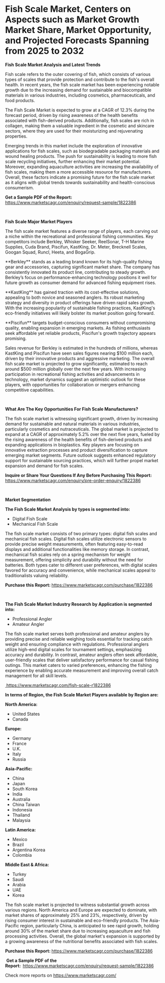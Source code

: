 <p><h1>Fish Scale Market, Centers on Aspects such as Market Growth Market Share, Market Opportunity, and Projected Forecasts Spanning from 2025 to 2032</h1></p><p><strong>Fish Scale Market Analysis and Latest Trends</strong></p>
<p><p>Fish scale refers to the outer covering of fish, which consists of various types of scales that provide protection and contribute to the fish's overall health. In recent years, the fish scale market has been experiencing notable growth due to the increasing demand for sustainable and biocompatible materials in various industries, including cosmetics, pharmaceuticals, and food products. </p><p>The Fish Scale Market is expected to grow at a CAGR of 12.3% during the forecast period, driven by rising awareness of the health benefits associated with fish-derived products. Additionally, fish scales are rich in collagen, making them a valuable ingredient in the cosmetic and skincare sectors, where they are used for their moisturizing and rejuvenating properties.</p><p>Emerging trends in this market include the exploration of innovative applications for fish scales, such as biodegradable packaging materials and wound healing products. The push for sustainability is leading to more fish scale recycling initiatives, further enhancing their market potential. Moreover, expanding aquaculture activities are increasing the availability of fish scales, making them a more accessible resource for manufacturers. Overall, these factors indicate a promising future for the fish scale market as it aligns with global trends towards sustainability and health-conscious consumerism.</p></p>
<p><strong>Get a Sample PDF of the Report:&nbsp;</strong> <a href="https://www.marketscagr.com/enquiry/request-sample/1822386?utm_campaign=3075&utm_medium=2&utm_source=Github&utm_content=ia&utm_term=04042025&utm_id=fish-scale">https://www.marketscagr.com/enquiry/request-sample/1822386</a></p>
<p>&nbsp;</p>
<p><strong>Fish Scale Major Market Players</strong></p>
<p><p>The fish scale market features a diverse range of players, each carving out a niche within the recreational and professional fishing communities. Key competitors include Berkley, Whisker Seeker, ReelSonar, T-H Marine Supplies, Cuda Brand, Piscifun, KastKing, Dr. Meter, Brecknell Scales, Googan Squad, Runcl, Heeta, and BogaGrip.</p><p>**Berkley** stands as a leading brand known for its high-quality fishing gear and accessories, capturing significant market share. The company has consistently innovated its product line, contributing to steady growth. Berkley’s focus on performance-enhancing technology positions it well for future growth as consumer demand for advanced fishing equipment rises.</p><p>**KastKing** has gained traction with its cost-effective solutions, appealing to both novice and seasoned anglers. Its robust marketing strategy and diversity in product offerings have driven rapid sales growth. With the increasing popularity of sustainable fishing practices, KastKing's eco-friendly initiatives will likely bolster its market position going forward.</p><p>**Piscifun** targets budget-conscious consumers without compromising quality, enabling expansion in emerging markets. As fishing enthusiasts seek affordable yet reliable products, Piscifun's growth trajectory appears promising.</p><p>Sales revenue for Berkley is estimated in the hundreds of millions, whereas KastKing and Piscifun have seen sales figures nearing $100 million each, driven by their innovative products and aggressive marketing. The overall fish scale market is projected to grow significantly, estimated to reach around $500 million globally over the next few years. With increasing participation in recreational fishing activities and advancements in technology, market dynamics suggest an optimistic outlook for these players, with opportunities for collaboration or mergers enhancing competitive capabilities.</p></p>
<p>&nbsp;</p>
<p><strong>What Are The Key Opportunities For Fish Scale Manufacturers?</strong></p>
<p><p>The fish scale market is witnessing significant growth, driven by increasing demand for sustainable and natural materials in various industries, particularly cosmetics and nutraceuticals. The global market is projected to expand at a CAGR of approximately 5.2% over the next five years, fueled by the rising awareness of the health benefits of fish-derived products and expanding applications in bioplastics. Key players are focusing on innovative extraction processes and product diversification to capture emerging market segments. Future outlook suggests enhanced regulatory support for sustainable sourcing practices, which will further propel market expansion and demand for fish scales.</p></p>
<p><strong>Inquire or Share Your Questions If Any Before Purchasing This Report:</strong> <a href="https://www.marketscagr.com/enquiry/pre-order-enquiry/1822386?utm_campaign=3075&utm_medium=2&utm_source=Github&utm_content=ia&utm_term=04042025&utm_id=fish-scale">https://www.marketscagr.com/enquiry/pre-order-enquiry/1822386</a></p>
<p>&nbsp;</p>
<p><strong>Market Segmentation</strong></p>
<p><strong>The Fish Scale Market Analysis by types is segmented into:</strong></p>
<p><ul><li>Digital Fish Scale</li><li>Mechanical Fish Scale</li></ul></p>
<p><p>The fish scale market consists of two primary types: digital fish scales and mechanical fish scales. Digital fish scales utilize electronic sensors to provide precise weight measurements, often featuring easy-to-read displays and additional functionalities like memory storage. In contrast, mechanical fish scales rely on a spring mechanism for weight measurement, offering simplicity and durability without the need for batteries. Both types cater to different user preferences, with digital scales favored for accuracy and convenience, while mechanical scales appeal to traditionalists valuing reliability.</p></p>
<p><strong>Purchase this Report:&nbsp;</strong><a href="https://www.marketscagr.com/purchase/1822386?utm_campaign=3075&utm_medium=2&utm_source=Github&utm_content=ia&utm_term=04042025&utm_id=fish-scale">https://www.marketscagr.com/purchase/1822386</a></p>
<p>&nbsp;</p>
<p><strong>The Fish Scale Market Industry Research by Application is segmented into:</strong></p>
<p><ul><li>Professional Angler</li><li>Amateur Angler</li></ul></p>
<p><p>The fish scale market serves both professional and amateur anglers by providing precise and reliable weighing tools essential for tracking catch weight and ensuring compliance with regulations. Professional anglers utilize high-end digital scales for tournament settings, emphasizing accuracy and durability. In contrast, amateur anglers often seek affordable, user-friendly scales that deliver satisfactory performance for casual fishing outings. This market caters to varied preferences, enhancing the fishing experience by enabling accurate measurement and improving overall catch management for all skill levels.</p></p>
<p><a href="https://www.marketscagr.com/fish-scale-r1822386?utm_campaign=3075&utm_medium=2&utm_source=Github&utm_content=ia&utm_term=04042025&utm_id=fish-scale">&nbsp;https://www.marketscagr.com/fish-scale-r1822386</a></p>
<p><strong>In terms of Region, the Fish Scale Market Players available by Region are:</strong></p>
<p>
    <p> <strong> North America: </strong>
        <ul>
            <li>United States</li>
            <li>Canada</li>
        </ul>
        </p> 
    <p> <strong> Europe: </strong>
        <ul>
            <li>Germany</li>
            <li>France</li>
            <li>U.K.</li>
            <li>Italy</li>
            <li>Russia</li>
        </ul>
        </p> 
    <p> <strong> Asia-Pacific: </strong>
        <ul>
            <li>China</li>
            <li>Japan</li>
            <li>South Korea</li>
            <li>India</li>
            <li>Australia</li>
            <li>China Taiwan</li>
            <li>Indonesia</li>
            <li>Thailand</li>
            <li>Malaysia</li>
        </ul>
        </p> 
    <p> <strong> Latin America: </strong>
        <ul>
            <li>Mexico</li>
            <li>Brazil</li>
            <li>Argentina Korea</li>
            <li>Colombia</li>
        </ul>
        </p> 
    <p> <strong> Middle East & Africa: </strong>
        <ul>
            <li>Turkey</li>
            <li>Saudi</li>
            <li>Arabia</li>
            <li>UAE</li>
            <li>Korea</li>
        </ul>
    </p>
    </p>
<p><p>The fish scale market is projected to witness substantial growth across various regions. North America and Europe are expected to dominate, with market shares of approximately 25% and 23%, respectively, driven by rising consumer interest in sustainable and eco-friendly products. The Asia-Pacific region, particularly China, is anticipated to see rapid growth, holding around 30% of the market share due to increasing aquaculture and fish processing activities. Overall, the global market's expansion is supported by a growing awareness of the nutritional benefits associated with fish scales.</p></p>
<p><strong>Purchase this Report: </strong><a href="https://www.marketscagr.com/purchase/1822386?utm_campaign=3075&utm_medium=2&utm_source=Github&utm_content=ia&utm_term=04042025&utm_id=fish-scale">https://www.marketscagr.com/purchase/1822386</a></p>
<p>&nbsp;<strong>Get a Sample PDF of the Report:&nbsp;&nbsp;</strong><a href="https://www.marketscagr.com/enquiry/request-sample/1822386?utm_campaign=3075&utm_medium=2&utm_source=Github&utm_content=ia&utm_term=04042025&utm_id=fish-scale">https://www.marketscagr.com/enquiry/request-sample/1822386</a></p>
<p><strong></strong></p>
<p>Check more reports on <a href="https://www.marketscagr.com/?utm_campaign=3075&utm_medium=2&utm_source=Github&utm_content=ia&utm_term=04042025&utm_id=fish-scale">https://www.marketscagr.com/</a></p>